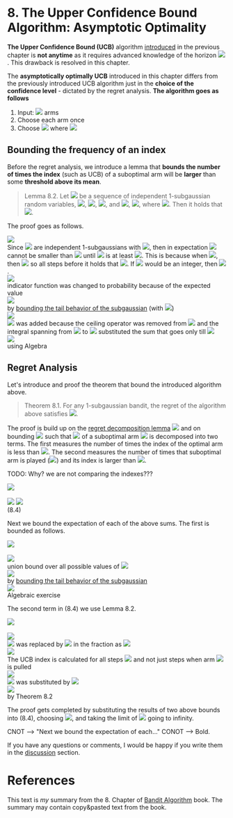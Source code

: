 # 8. The Upper Confidence Bound Algorithm: Asymptotic Optimality
**The Upper Confidence Bound (UCB)** algorithm [introduced](7_upper_confidence_bound.md) in the previous chapter is **not anytime** as it requires advanced knowledge of the horizon <img src="https://render.githubusercontent.com/render/math?math=n">. This drawback is resolved in this chapter. 

The **asymptotically optimally UCB** introduced in this chapter differs from the previously introduced UCB algorithm just in the **choice of the confidence level** - dictated by the regret analysis. **The algorithm goes as follows**
1. Input: <img src="https://render.githubusercontent.com/render/math?math=k"> arms
1. Choose each arm once
1. Choose <img src="https://render.githubusercontent.com/render/math?math=A_t = \argmax_i(\hat{\mu}_i(t-1) %2B \sqrt{\frac{2\log{f(t)}}{T_i(t-1)}})"> where <img src="https://render.githubusercontent.com/render/math?math=f(t) = 1 %2B t\log^2(t)">

## Bounding the frequency of an index
Before the regret analysis, we introduce a lemma that **bounds the number of times the index** (such as UCB) of a suboptimal arm will be **larger** than some **threshold above its mean**. 
 
 > Lemma 8.2. Let <img src="https://render.githubusercontent.com/render/math?math=f(t) = X_1, ..., X_n"> be a sequence of independent 1-subgaussian random variables, <img src="https://render.githubusercontent.com/render/math?math=\hat{\mu}_t = \frac{1}{t}\sum_{s=1}^{t} X_s">, <img src="https://render.githubusercontent.com/render/math?math=\epsilon > 0">,  <img src="https://render.githubusercontent.com/render/math?math=a > 0">, and <img src="https://render.githubusercontent.com/render/math?math=\kappa = \sum_{t=1}^{n} \mathbb{1} \{\hat{\mu}_t %2B \sqrt{\frac{2a}{t}} \geq \epsilon\}">, <img src="https://render.githubusercontent.com/render/math?math=\kappa^' = u %2B \sum_{t=\lceil u \rceil}^{t=n} \mathbb{1} \{\hat{\mu}_t %2B \sqrt{\frac{2a}{t}} \geq \epsilon\}">, where <img src="https://render.githubusercontent.com/render/math?math=u=2a\epsilon^{-2}">. Then it holds that <img src="https://render.githubusercontent.com/render/math?math=\mathbb{E}[\kappa] \leq \mathbb{E}[\kappa^'] \leq 1 %2B \frac{2}{\epsilon^2}(a + \sqrt{\pi a} %2B 1)">.

The proof goes as follows.
<div class="div-table">
    <div class="div-table-row">
        <div class="div-table-col_eq_wide_expl">
            <img src="https://render.githubusercontent.com/render/math?math=\mathbb{E}[\kappa] \leq \mathbb{E}[\kappa^']">
        </div>
        <div class="div-table-col_expl_wide_expl">
            Since <img src="https://render.githubusercontent.com/render/math?math=X_i"> are
            independent 1-subgaussians with <img
                src="https://render.githubusercontent.com/render/math?math=\mathbb{E}[\hat{\mu}_t] = 0">,
            then in expectation <img
                src="https://render.githubusercontent.com/render/math?math=\hat{\mu}_t %2B \sqrt{\frac{2a}{t}}">
            cannot be smaller than <img src="https://render.githubusercontent.com/render/math?math=\epsilon"> until <img src="https://render.githubusercontent.com/render/math?math=t"> is at least <img src="https://render.githubusercontent.com/render/math?math=2a\epsilon^{-2}">. This is because when <img src="https://render.githubusercontent.com/render/math?math=t=u">, then
            <img src="https://render.githubusercontent.com/render/math?math=\sqrt{\frac{2a}{t}} = \epsilon">
            so all steps before it holds that <img src="https://render.githubusercontent.com/render/math?math=\sqrt{\frac{2a}{t}} \geq \epsilon">. If <img src="https://render.githubusercontent.com/render/math?math=u"> would be an integer, then <img src="https://render.githubusercontent.com/render/math?math=\mathbb{E}[\kappa] = \mathbb{E}[\kappa^']">.                        
        </div>
    </div>
    <div class="div-table-row">
        <div class="div-table-col_eq_wide_expl">
            <img src="https://render.githubusercontent.com/render/math?math== u %2B \sum_{t=\lceil u \rceil}^{n} \mathbb{P} (\hat{\mu}_t %2B \sqrt{\frac{2a}{t}} \leq \epsilon)">
        </div>
        <div class="div-table-col_expl_wide_expl">
            indicator function was changed to probability because of the expected value
        </div>
    </div>
    <div class="div-table-row">
        <div class="div-table-col_eq_wide_expl">
            <img src="https://render.githubusercontent.com/render/math?math=\leq u %2B \sum_{t=\lceil u \rceil}^{n} \exp(-\frac{t(\epsilon-\sqrt{\frac{2a}{t}})^2}{2})">
        </div>
        <div class="div-table-col_expl_wide_expl">
            by <a href="5_concentration_of_measure.html#bounding-the-sample-reward-mean">bounding
            the
            tail behavior of the subgaussian</a> (with <img
                src="https://render.githubusercontent.com/render/math?math=\mu=0">)
        </div>
    </div>
    <div class="div-table-row">
        <div class="div-table-col_eq_wide_expl">
            <img src="https://render.githubusercontent.com/render/math?math=\leq 1 %2B u %2B \int_{u}^{\infinity} \exp(-\frac{t(\epsilon-\sqrt{\frac{2a}{t}})^2}{2}) \,dt">
        </div>
        <div class="div-table-col_expl_wide_expl">
              <img src="https://render.githubusercontent.com/render/math?math=1"> was added because the ceiling operator was removed from <img
                src="https://render.githubusercontent.com/render/math?math=u"> and the integral
            spanning from
            <img
                    src="https://render.githubusercontent.com/render/math?math=u"> to <img
                src="https://render.githubusercontent.com/render/math?math=\infinity">
            substituted the
            sum
            that goes only till <img
                src="https://render.githubusercontent.com/render/math?math=n">
        </div>
    </div>
    <div class="div-table-row">
        <div class="div-table-col_eq_wide_expl">
            <img src="https://render.githubusercontent.com/render/math?math== 1 %2B \frac{2}{\epsilon^2}(a %2B \sqrt{\pi a} %2B 1)">
        </div>
        <div class="div-table-col_expl_wide_expl">
            using Algebra
        </div>
    </div>
</div>

## Regret Analysis
Let's introduce and proof the theorem that bound the introduced algorithm above.

> Theorem 8.1. For any 1-subgaussian bandit, the regret of the algorithm above satisfies <img src="https://render.githubusercontent.com/render/math?math=R_n \leq \sum_{i:\Delta_i > 0} \inf_{\epsilon \in (0, \Delta_i)} \Delta_i (1 %2B \frac{5}{\epsilon^2} %2B \frac{2(\log{f(n)} %2B \sqrt{\pi \log{f(n)}} %2B 1)}{(\Delta_i - \epsilon)^2})">.

The proof is build up on the [regret decomposition lemma](4_stochastic_bandits.md#decomposing-the-regret) <img src="https://render.githubusercontent.com/render/math?math=\sum_{i=1}^{k} \Delta_i \mathbb{E}[T_i(n)]"> and on bounding <img src="https://render.githubusercontent.com/render/math?math=\mathbb{E}[T_i(n)]"> such that <img src="https://render.githubusercontent.com/render/math?math=T_i"> of a suboptimal arm <img src="https://render.githubusercontent.com/render/math?math=i"> is decomposed into two terms. The first measures the number of times the index of the optimal arm is less than <img src="https://render.githubusercontent.com/render/math?math=\mu_1 - \epsilon">. The second measures the number of times that suboptimal arm is played (<img src="https://render.githubusercontent.com/render/math?math=A_t=i">) and its index is larger than <img src="https://render.githubusercontent.com/render/math?math=\mu_1 - \epsilon">.

TODO: Why? we are not comparing the indexes???

<div class="div-table">
    <div class="div-table-row">
        <div class="div-table-col_eq">
            <img src="https://render.githubusercontent.com/render/math?math=T_i(n) = \sum_{t=1}^{n} \mathbb{I}\{A_t = i\}">
        </div>
        <div class="div-table-col_expl">
        &nbsp;     
        </div>
    </div>
    <div class="div-table-row">
        <div class="div-table-col_eq">
            <img src="https://render.githubusercontent.com/render/math?math=\leq \sum_{t=1}^{n} \mathbb{I}\{\hat{\mu}_1(t-1) %2B \sqrt{\frac{2\log{f(t)}}{T_1(t-1)}} \leq \mu_1 - \epsilon\}"> <img src="https://render.githubusercontent.com/render/math?math=%2B \sum_{t=1}^{n} \mathbb{I}\{\hat{\mu}_i(t-1) %2B \sqrt{\frac{2\log{f(t)}}{T_i(t-1)}} \geq \mu_1 - \epsilon \: \textrm{and} \: A_t = i\}">   
        </div>
        <div class="div-table-col_expl">
        (8.4)     
        </div>
    </div>
</div>

Next we bound the expectation of each of the above sums. The first is bounded as follows.

<div class="div-table">
    <div class="div-table-row">
        <div class="div-table-col_eq_wide_expl">
            <img src="https://render.githubusercontent.com/render/math?math=\mathbb{E}[\sum_{t=1}^{n} \mathbb{I}\{\hat{\mu}_1(t-1) %2B \sqrt{\frac{2\log{f(t)}}{T_1(t-1)}} \leq \mu_1 - \epsilon\}]"> 
        </div>
        <div class="div-table-col_expl_wide_expl">
        &nbsp;     
        </div>
    </div>
    <div class="div-table-row">
        <div class="div-table-col_eq_wide_expl">
          <img src="https://render.githubusercontent.com/render/math?math=\leq \sum_{t=1}^{n}\sum_{s=1}^{n} \mathbb{P}\{\hat{\mu}_{1s} %2B \sqrt{ \frac{2\log{f(t)}}{s} } \leq \mu_1 - \epsilon\}"> 
        </div>
        <div class="div-table-col_expl_wide_expl">
        union bound over all possible values of <img src="https://render.githubusercontent.com/render/math?math=T_1(t-1)">         
        </div>
    </div>
    <div class="div-table-row">
        <div class="div-table-col_eq_wide_expl">
          <img src="https://render.githubusercontent.com/render/math?math=\leq \sum_{t=1}^{n}\sum_{s=1}^{n} \exp(-\frac{s(\sqrt{\frac{2\log{f(t)}}{s}} %2B \epsilon)^2}{2})"> 
        </div>                    
        <div class="div-table-col_expl_wide_expl">
        by <a href="5_concentration_of_measure.html#bounding-the-sample-reward-mean">bounding the tail behavior of the subgaussian</a>                
        </div>
    </div>  
    <div class="div-table-row">
        <div class="div-table-col_eq_wide_expl">
          <img src="https://render.githubusercontent.com/render/math?math=\leq \sum_{t=1}^{n} \frac{1}{f(t)}\sum_{s=1}^{n} \exp(-\frac{s\epsilon^2}{2}) \leq \frac{5}{\epsilon^2}"> 
        </div>                    
        <div class="div-table-col_expl_wide_expl">
        Algebraic exercise               
        </div>
    </div>   
</div> 

The second term in (8.4) we use Lemma 8.2. 

<div class="div-table">
    <div class="div-table-row">
        <div class="div-table-col_eq">
            <img src="https://render.githubusercontent.com/render/math?math=\mathbb{E}[\sum_{t=1}^{n} \mathbb{I}\{\hat{\mu}_i(t-1) %2B \sqrt{\frac{2\log{f(t)}}{T_i(t-1)}} \geq \mu_1 - \epsilon \: \textrm{and} \: A_t = i\}]">
        </div>
        <div class="div-table-col_expl">
        &nbsp;     
        </div>
    </div>
     <div class="div-table-row">
        <div class="div-table-col_eq">
            <img src="https://render.githubusercontent.com/render/math?math=\leq\mathbb{E}[ \sum_{t=1}^{n} \mathbb{I}\{\hat{\mu}_i(t-1) %2B \sqrt{\frac{2\log{f(n)}}{T_i(t-1)}} \geq \mu_1 - \epsilon \: \textrm{and} \: A_t = i\}]">
        </div>
        <div class="div-table-col_expl">
         <img src="https://render.githubusercontent.com/render/math?math=f(t)"> was replaced by <img src="https://render.githubusercontent.com/render/math?math=f(n)"> in the fraction as <img src="https://render.githubusercontent.com/render/math?math=f(t) \leq f(n)">     
        </div>
    </div>    
    <div class="div-table-row">
        <div class="div-table-col_eq">
            <img src="https://render.githubusercontent.com/render/math?math=\leq \mathbb{E}[\sum_{s=1}^{n} \mathbb{I}\{\hat{\mu}_i(t-1) %2B \sqrt{\frac{2\log{f(n)}}{s}} \geq \mu_1 - \epsilon]"> 
        </div>
        <div class="div-table-col_expl">
         The UCB index is calculated for all steps <img src="https://render.githubusercontent.com/render/math?math=s \in [n]"> and not just steps when arm <img src="https://render.githubusercontent.com/render/math?math=i"> is pulled    
        </div>
    </div>        
    <div class="div-table-row">
        <div class="div-table-col_eq">
            <img src="https://render.githubusercontent.com/render/math?math== \mathbb{E}[\sum_{s=1}^{n} \mathbb{I}\{\hat{\mu}_i(t-1) - \mu_i %2B \sqrt{\frac{2\log{f(n)}}{s}} \geq \Delta_i - \epsilon]"> 
        </div>
        <div class="div-table-col_expl">
        <img src="https://render.githubusercontent.com/render/math?math=\mu_1"> was substituted by <img src="https://render.githubusercontent.com/render/math?math=\mu_i - \Delta_i">     
        </div>
    </div>    
    <div class="div-table-row">
        <div class="div-table-col_eq">
            <img src="https://render.githubusercontent.com/render/math?math=\leq 1 %2B \frac{2}{(\Delta_i - \epsilon)^2}(\log{f(n)} %2B    \sqrt{\pi\log{f(n)}} %2B 1) ">
        </div>
        <div class="div-table-col_expl">
        by Theorem 8.2     
        </div>
    </div>    
</div>
   
The proof gets completed by substituting the results of two above bounds into (8.4), choosing <img src="https://render.githubusercontent.com/render/math?math=\epsilon=\log^{-1/4}(n)">, and taking the limit of <img src="https://render.githubusercontent.com/render/math?math=n"> going to infinity. 

CNOT --> "Next we bound the expectation of each..."
CONOT --> Bold.  

If you have any questions or comments, I would be happy if you write them in the [discussion](https://github.com/azikoss/bandit_summaries/discussions/categories/7-ucb) section. 
 
# References
This text is *my* summary from the 8. Chapter of [Bandit Algorithm](https://tor-lattimore.com/downloads/book/book.pdf) book. The summary may contain copy&pasted text from the book. 
